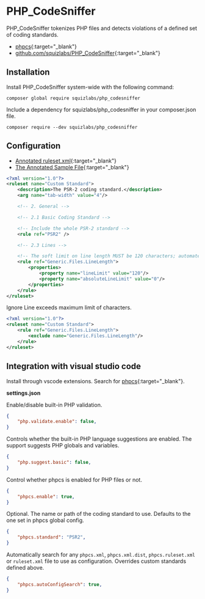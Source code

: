 # PHP_CodeSniffer

PHP_CodeSniffer tokenizes PHP files and detects violations of a defined set of coding standards.

- [phpcs](https://marketplace.visualstudio.com/items?itemName=ikappas.phpcs){:target="_blank"}
- [github.com/squizlabs/PHP_CodeSniffer](https://github.com/squizlabs/PHP_CodeSniffer){:target="_blank"}

## Installation

Install PHP_CodeSniffer system-wide with the following command:

```shell
composer global require squizlabs/php_codesniffer
```

Include a dependency for squizlabs/php_codesniffer in your composer.json file.

```shell
composer require --dev squizlabs/php_codesniffer
```

## Configuration

- [Annotated ruleset.xml](https://github.com/squizlabs/PHP_CodeSniffer/blob/master/src/Standards/PSR2/ruleset.xml){:target="_blank"}
- [The Annotated Sample File](https://pear.php.net/manual/en/package.php.php-codesniffer.annotated-ruleset.php){:target="_blank"}

```xml
<?xml version="1.0"?>
<ruleset name="Custom Standard">
    <description>The PSR-2 coding standard.</description>
    <arg name="tab-width" value="4"/>

    <!-- 2. General -->

    <!-- 2.1 Basic Coding Standard -->

    <!-- Include the whole PSR-2 standard -->
    <rule ref="PSR2" />

    <!-- 2.3 Lines -->

    <!-- The soft limit on line length MUST be 120 characters; automated style checkers MUST warn but MUST NOT error at the soft limit. -->
    <rule ref="Generic.Files.LineLength">
        <properties>
            <property name="lineLimit" value="120"/>
            <property name="absoluteLineLimit" value="0"/>
        </properties>
    </rule>
</ruleset>
```

Ignore Line exceeds maximum limit of characters.

```xml
<?xml version="1.0"?>
<ruleset name="Custom Standard">
    <rule ref="Generic.Files.LineLength">
        <exclude name="Generic.Files.LineLength"/>
    </rule>
</ruleset>
```

## Integration with visual studio code

Install through vscode extensions. Search for [phpcs](https://marketplace.visualstudio.com/items?itemName=ikappas.phpcs){:target="_blank"}.

**settings.json**

Enable/disable built-in PHP validation.

```json
{
    "php.validate.enable": false,
}
```

Controls whether the built-in PHP language suggestions are enabled. The support suggests PHP globals and variables.

```json
{
    "php.suggest.basic": false,
}
```

Control whether phpcs is enabled for PHP files or not.

```json
{
    "phpcs.enable": true,
}
```

Optional. The name or path of the coding standard to use. Defaults to the one set in phpcs global config.

```json
{
    "phpcs.standard": "PSR2",
}
```

Automatically search for any `phpcs.xml`, `phpcs.xml.dist`, `phpcs.ruleset.xml` or `ruleset.xml` file to use as configuration. Overrides custom standards defined above.

```json
{
    "phpcs.autoConfigSearch": true,
}
```
